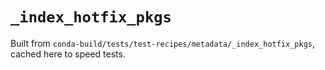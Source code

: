 # `_index_hotfix_pkgs`

Built from `conda-build/tests/test-recipes/metadata/_index_hotfix_pkgs`,
cached here to speed tests.
